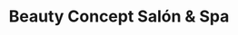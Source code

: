 ---
title: "Beauty Concept Salón & Spa"
url: /retalhuleu/beauty-concept-salon-und-spa/
shop: Friseur
---